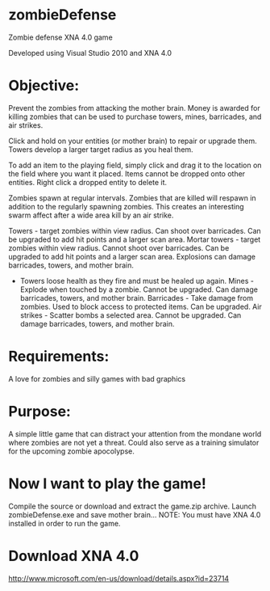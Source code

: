 zombieDefense
=============

Zombie defense XNA 4.0 game

Developed using Visual Studio 2010 and XNA 4.0

Objective:
==========
Prevent the zombies from attacking the mother brain. Money is awarded for killing zombies that can be used to purchase 
towers, mines, barricades, and air strikes. 

Click and hold on your entities (or mother brain) to repair or upgrade them. 
Towers develop a larger target radius as you heal them.

To add an item to the playing field, simply click and drag it to the location on the field where you want it placed. 
Items cannot be dropped onto other entities. 
Right click a dropped entity to delete it.

Zombies spawn at regular intervals. Zombies that are killed will respawn in addition to the regularly spawning zombies. 
This creates an interesting swarm affect after a wide area kill by an air strike.

Towers - target zombies within view radius. Can shoot over barricades. Can be upgraded to add hit points and a larger scan area.
Mortar towers - target zombies within view radius. Cannot shoot over barricades. Can be upgraded to add hit points and a larger scan area. Explosions can damage barricades, towers, and mother brain. 
* Towers loose health as they fire and must be healed up again.
Mines - Explode when touched by a zombie. Cannot be upgraded. Can damage barricades, towers, and mother brain.
Barricades - Take damage from zombies. Used to block access to protected items. Can be upgraded.
Air strikes - Scatter bombs a selected area. Cannot be upgraded. Can damage barricades, towers, and mother brain.

Requirements:
=============
A love for zombies and silly games with bad graphics

Purpose:
========
A simple little game that can distract your attention from the mondane world where zombies are not yet a threat. 
Could also serve as a training simulator for the upcoming zombie apocolypse. 

Now I want to play the game!
============================
Compile the source or download and extract the game.zip archive. Launch zombieDefense.exe and save mother brain...
NOTE: You must have XNA 4.0 installed in order to run the game.

Download XNA 4.0
================
http://www.microsoft.com/en-us/download/details.aspx?id=23714
